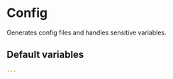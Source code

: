 # Config
Generates config files and handles sensitive variables.
<!--TOC-->
<!--ENDTOC-->

<!--ROLEVARS-->
## Default variables
```yaml
---


```

<!--ENDROLEVARS-->
